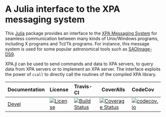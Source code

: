# A Julia interface to the XPA messaging system

This [Julia](http://julialang.org/) package provides an interface to the [XPA
Messaging System](https://github.com/ericmandel/xpa) for seamless communication
between many kinds of Unix/Windows programs, including X programs and Tcl/Tk
programs.  For instance, this message system is used for some popular
astronomical tools such as [SAOImage-DS9](http://ds9.si.edu/site/Home.html).

XPA.jl can be used to send commands and data to XPA servers, to query data from
XPA servers or to implement an XPA server.  The interface exploits the power of
`ccall` to directly call the routines of the compiled XPA library.

| Documentation                              | License                                                                                      | Travis-CI                                                                                                 | CoverAlls                                                                                                                                                  | CodeCov                                                                                                                              |
|:-------------------------------------------|:---------------------------------------------------------------------------------------------|:----------------------------------------------------------------------------------------------------------|------------------------------------------------------------------------------------------------------------------------------------------------------------|:-------------------------------------------------------------------------------------------------------------------------------------|
| [Devel](https://JuliaAstro.github.io/XPA.jl/dev) | [![License](http://img.shields.io/badge/license-MIT-brightgreen.svg?style=flat)](LICENSE.md) | [![Build Status](https://travis-ci.org/JuliaAstro/XPA.jl.svg?branch=master)](https://travis-ci.org/JuliaAstro/XPA.jl) | [![Coverage Status](https://coveralls.io/repos/JuliaAstro/XPA.jl/badge.svg?branch=master&service=github)](https://coveralls.io/github/JuliaAstro/XPA.jl?branch=master) | [![codecov.io](http://codecov.io/github/JuliaAstro/XPA.jl/coverage.svg?branch=master)](http://codecov.io/github/JuliaAstro/XPA.jl?branch=master) |
